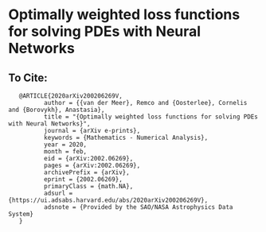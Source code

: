 # Optimally weighted loss functions for solving PDEs with Neural Networks


## To Cite:
       @ARTICLE{2020arXiv200206269V,
              author = {{van der Meer}, Remco and {Oosterlee}, Cornelis and {Borovykh}, Anastasia},
              title = "{Optimally weighted loss functions for solving PDEs with Neural Networks}",
              journal = {arXiv e-prints},
              keywords = {Mathematics - Numerical Analysis},
              year = 2020,
              month = feb,
              eid = {arXiv:2002.06269},
              pages = {arXiv:2002.06269},
              archivePrefix = {arXiv},
              eprint = {2002.06269},
              primaryClass = {math.NA},
              adsurl = {https://ui.adsabs.harvard.edu/abs/2020arXiv200206269V},
              adsnote = {Provided by the SAO/NASA Astrophysics Data System}
       }
